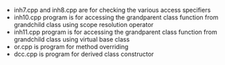 * inh7.cpp and inh8.cpp are for checking the various access specifiers <br />
* inh10.cpp program is for accessing the grandparent class function from grandchild class using scope resolution operator <br />
* inh11.cpp program is for accessing the grandparent class function from grandchild class using virtual base class <br />
* or.cpp is program for method overriding <br />
* dcc.cpp is  program for derived class constructor
